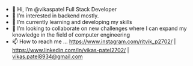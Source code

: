 - 👋 Hi, I’m @vikaspatel Full Stack Developer
- 👀 I’m interested in backend mostly.
- 🌱 I’m currently learning and developing my skills
- 💞️ I’m looking to collaborate on new challenges where I can expand my knowledge in the field of computer engineering
- 📫 How to reach me ... https://www.instagram.com/ritvik_p2702/ | https://www.linkedin.com/in/vikas-patel2702/ | vikas.patel8934@gmail.com

<!---
vikas2702/vikas2702 is a ✨ special ✨ repository because its `README.md` (this file) appears on your GitHub profile.
You can click the Preview link to take a look at your changes.
--->
